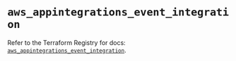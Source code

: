 # `aws_appintegrations_event_integration`

Refer to the Terraform Registry for docs: [`aws_appintegrations_event_integration`](https://registry.terraform.io/providers/hashicorp/aws/5.36.0/docs/resources/appintegrations_event_integration).
